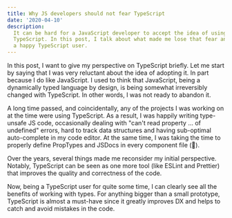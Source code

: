 ```yaml
---
title: Why JS developers should not fear TypeScript
date: '2020-04-10'
description:
  It can be hard for a JavaScript developer to accept the idea of using
  TypeScript. In this post, I talk about what made me lose that fear and become
  a happy TypeScript user.
---
```


In this post, I want to give my perspective on TypeScript briefly. Let me start
by saying that I was very reluctant about the idea of adopting it. In part
because I do like JavaScript. I used to think that JavaScript, being a
dynamically typed language by design, is being somewhat irreversibly changed
with TypeScript. In other words, I was not ready to abandon it.

A long time passed, and coincidentally, any of the projects I was working on at
the time were using TypeScript. As a result, I was happily writing type-unsafe
JS code, occasionally dealing with "can't read property ... of undefined"
errors, hard to track data structures and having sub-optimal auto-complete in my
code editor. At the same time, I was taking the time to properly define
PropTypes and JSDocs in every component file (🤷‍).

Over the years, several things made me reconsider my initial perspective.
Notably, TypeScript can be seen as one more tool (like ESLint and Prettier) that
improves the quality and correctness of the code.

Now, being a TypeScript user for quite some time, I can clearly see all the
benefits of working with types. For anything bigger than a small prototype,
TypeScript is almost a must-have since it greatly improves DX and helps to catch
and avoid mistakes in the code.
